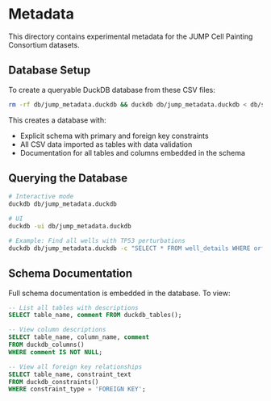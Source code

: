 # Metadata

This directory contains experimental metadata for the JUMP Cell Painting Consortium datasets.

## Database Setup

To create a queryable DuckDB database from these CSV files:

```bash
rm -rf db/jump_metadata.duckdb && duckdb db/jump_metadata.duckdb < db/setup.sql
```

This creates a database with:

- Explicit schema with primary and foreign key constraints
- All CSV data imported as tables with data validation
- Documentation for all tables and columns embedded in the schema

## Querying the Database

```bash
# Interactive mode
duckdb db/jump_metadata.duckdb

# UI
duckdb -ui db/jump_metadata.duckdb

# Example: Find all wells with TP53 perturbations
duckdb db/jump_metadata.duckdb -c "SELECT * FROM well_details WHERE orf_symbol = 'TP53' OR crispr_symbol = 'TP53'"
```

## Schema Documentation

Full schema documentation is embedded in the database. To view:

```sql
-- List all tables with descriptions
SELECT table_name, comment FROM duckdb_tables();

-- View column descriptions
SELECT table_name, column_name, comment 
FROM duckdb_columns() 
WHERE comment IS NOT NULL;

-- View all foreign key relationships
SELECT table_name, constraint_text 
FROM duckdb_constraints() 
WHERE constraint_type = 'FOREIGN KEY';
